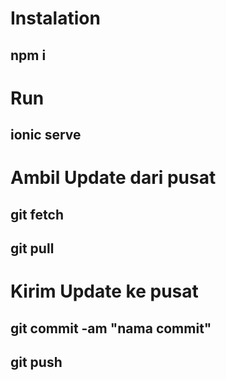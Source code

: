 # Instalation
## npm i

# Run
## ionic serve

# Ambil Update dari pusat
## git fetch
## git pull

# Kirim Update ke pusat
## git commit -am "nama commit"
## git push
